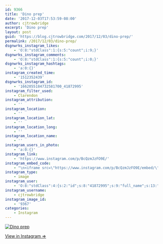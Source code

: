 ```yaml
---
id: 9366
title: 'Dino prep'
date: '2017-12-03T17:53:59-08:00'
author: cjtrowbridge
excerpt: 'Dino prep'
layout: post
guid: 'https://blog.cjtrowbridge.com/2017/12/03/dino-prep/'
permalink: /2017/12/03/dino-prep/
dsgnwrks_instagram_likes:
    - 'O:8:"stdClass":1:{s:5:"count";i:9;}'
dsgnwrks_instagram_comments:
    - 'O:8:"stdClass":1:{s:5:"count";i:0;}'
dsgnwrks_instagram_hashtags:
    - 'a:0:{}'
instagram_created_time:
    - '1512352439'
dsgnwrks_instagram_id:
    - '1662055184732581700_41872995'
instagram_filter_used:
    - Clarendon
instagram_attribution:
    - ''
instagram_location:
    - ''
instagram_location_lat:
    - ''
instagram_location_long:
    - ''
instagram_location_name:
    - ''
instagram_users_in_photo:
    - 'a:0:{}'
instagram_link:
    - 'https://www.instagram.com/p/BcQzmJzFO9E/'
instagram_embed_code:
    - "\n<iframe src=\"https://www.instagram.com/p/BcQzmJzFO9E/embed/\" width=\"612\" height=\"710\" frameborder=\"0\" scrolling=\"no\" allowtransparency=\"true\" class=\"insta-image-embed\"></iframe>\n"
instagram_type:
    - image
instagram_user:
    - 'O:8:"stdClass":4:{s:2:"id";s:8:"41872995";s:9:"full_name";s:13:"CJ Trowbridge";s:15:"profile_picture";s:96:"https://scontent.cdninstagram.com/t51.2885-19/s150x150/13724650_1188772791164794_142557231_a.jpg";s:8:"username";s:12:"cjtrowbridge";}'
instagram_username:
    - cjtrowbridge
instagram_image_id:
    - '9367'
categories:
    - Instagram
---
```


[![Dino prep](https://blog.cjtrowbridge.com/wp-content/uploads/2017/12/1512352439-1-1.jpg)](https://www.instagram.com/p/BcQzmJzFO9E/)

[View in Instagram ⇒](https://www.instagram.com/p/BcQzmJzFO9E/)